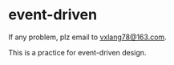 # event-driven

If any problem, plz email to vxlang78@163.com.

This is a practice for event-driven design.
